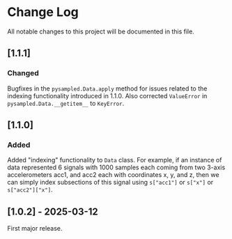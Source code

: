 # Change Log
All notable changes to this project will be documented in this file.

## [1.1.1]

### Changed
Bugfixes in the `pysampled.Data.apply` method for issues related to the indexing functionality introduced in 1.1.0. Also corrected `ValueError` in `pysampled.Data.__getitem__` to `KeyError`.

## [1.1.0]

### Added
Added "indexing" functionality to `Data` class. For example, if an instance of data represented 6 signals with 1000 samples each coming from two 3-axis accelerometers acc1, and acc2 each with coordinates x, y, and z, then we can simply index subsections of this signal using `s["acc1"]` or `s["x"]` or `s["acc2"]["x"]`. 


## [1.0.2] - 2025-03-12
 
First major release.
